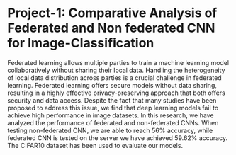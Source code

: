 # Project-1: Comparative Analysis of Federated and Non federated CNN for Image-Classification

Federated learning allows multiple parties to train a machine learning model collaboratively without sharing their local data. Handling the heterogeneity of local data distribution across parties is a crucial challenge in federated learning. Federated learning offers secure models without data sharing, resulting in a highly effective privacy-preserving approach that both offers security and data access. Despite the fact that many studies have been proposed to address this issue, we find that deep learning models fail to achieve high performance in image datasets. In this research, we have analyzed the performance of federated and non-federated CNNs. When testing non-federated CNN, we are able to reach 56% accuracy, while federated CNN is tested on the server we have achieved 59.62% accuracy. The CIFAR10 dataset has been used to evaluate our models.
